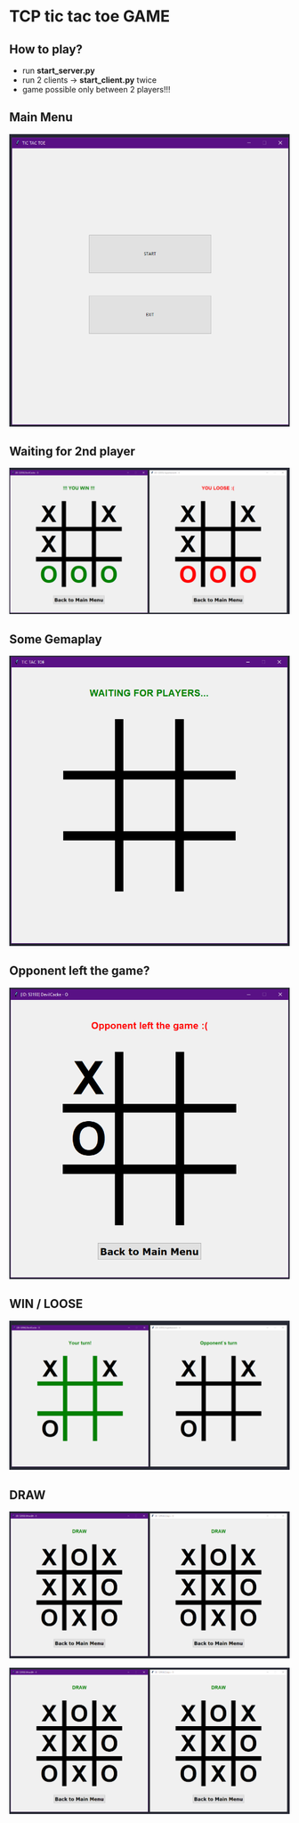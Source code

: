 # TCP tic tac toe GAME

## How to play?
* run **start_server.py**
* run 2 clients -> **start_client.py** twice
* game possible only between 2 players!!!

## Main Menu
![example](/images/example_5.png)

## Waiting for 2nd player
![waiting for players](/images/example_2.png)

## Some Gemaplay
![waiting for players](/images/example_4.png)

## Opponent left the game?
![waiting for players](/images/example_6.png)

## WIN / LOOSE
![example](/images/example_1.png)

## DRAW
![example](/images/example_3.png)

![example](/images/example_3.png)

